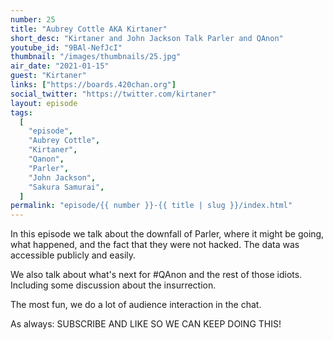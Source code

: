 ```yaml
---
number: 25
title: "Aubrey Cottle AKA Kirtaner"
short_desc: "Kirtaner and John Jackson Talk Parler and QAnon"
youtube_id: "9BAl-NefJcI"
thumbnail: "/images/thumbnails/25.jpg"
air_date: "2021-01-15"
guest: "Kirtaner"
links: ["https://boards.420chan.org"]
social_twitter: "https://twitter.com/kirtaner"
layout: episode
tags:
  [
    "episode",
    "Aubrey Cottle",
    "Kirtaner",
    "Qanon",
    "Parler",
    "John Jackson",
    "Sakura Samurai",
  ]
permalink: "episode/{{ number }}-{{ title | slug }}/index.html"
---
```


In this episode we talk about the downfall of Parler, where it might be going, what happened, and the fact that they were not hacked. The data was accessible publicly and easily.

We also talk about what's next for #QAnon​ and the rest of those idiots. Including some discussion about the insurrection.

The most fun, we do a lot of audience interaction in the chat.

As always: SUBSCRIBE AND LIKE SO WE CAN KEEP DOING THIS!
